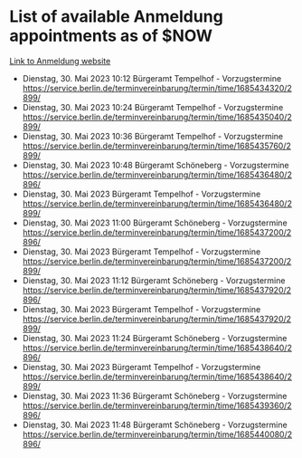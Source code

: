 # List of available Anmeldung appointments as of $NOW
[Link to Anmeldung website](https://service.berlin.de/terminvereinbarung/termin/tag.php?termin=1&anliegen[]=120686&dienstleisterlist=122210,122217,327316,122219,327312,122227,327314,122231,327346,122243,327348,122254,122252,329742,122260,329745,122262,329748,122271,327278,122273,327274,122277,327276,330436,122280,327294,122282,327290,122284,327292,122291,327270,122285,327266,122286,327264,122296,327268,150230,329760,122297,327286,122294,327284,122312,329763,122314,329775,122304,327330,122311,327334,122309,327332,317869,122281,327352,122279,329772,122283,122276,327324,122274,327326,122267,329766,122246,327318,122251,327320,122257,327322,122208,327298,122226,327300&herkunft=http%3A%2F%2Fservice.berlin.de%2Fdienstleistung%2F120686%2F)
- Dienstag, 30. Mai 2023 10:12 Bürgeramt Tempelhof - Vorzugstermine https://service.berlin.de/terminvereinbarung/termin/time/1685434320/2899/
- Dienstag, 30. Mai 2023 10:24 Bürgeramt Tempelhof - Vorzugstermine https://service.berlin.de/terminvereinbarung/termin/time/1685435040/2899/
- Dienstag, 30. Mai 2023 10:36 Bürgeramt Tempelhof - Vorzugstermine https://service.berlin.de/terminvereinbarung/termin/time/1685435760/2899/
- Dienstag, 30. Mai 2023 10:48 Bürgeramt Schöneberg - Vorzugstermine https://service.berlin.de/terminvereinbarung/termin/time/1685436480/2896/
- Dienstag, 30. Mai 2023  Bürgeramt Tempelhof - Vorzugstermine https://service.berlin.de/terminvereinbarung/termin/time/1685436480/2899/
- Dienstag, 30. Mai 2023 11:00 Bürgeramt Schöneberg - Vorzugstermine https://service.berlin.de/terminvereinbarung/termin/time/1685437200/2896/
- Dienstag, 30. Mai 2023  Bürgeramt Tempelhof - Vorzugstermine https://service.berlin.de/terminvereinbarung/termin/time/1685437200/2899/
- Dienstag, 30. Mai 2023 11:12 Bürgeramt Schöneberg - Vorzugstermine https://service.berlin.de/terminvereinbarung/termin/time/1685437920/2896/
- Dienstag, 30. Mai 2023  Bürgeramt Tempelhof - Vorzugstermine https://service.berlin.de/terminvereinbarung/termin/time/1685437920/2899/
- Dienstag, 30. Mai 2023 11:24 Bürgeramt Schöneberg - Vorzugstermine https://service.berlin.de/terminvereinbarung/termin/time/1685438640/2896/
- Dienstag, 30. Mai 2023  Bürgeramt Tempelhof - Vorzugstermine https://service.berlin.de/terminvereinbarung/termin/time/1685438640/2899/
- Dienstag, 30. Mai 2023 11:36 Bürgeramt Schöneberg - Vorzugstermine https://service.berlin.de/terminvereinbarung/termin/time/1685439360/2896/
- Dienstag, 30. Mai 2023 11:48 Bürgeramt Schöneberg - Vorzugstermine https://service.berlin.de/terminvereinbarung/termin/time/1685440080/2896/
